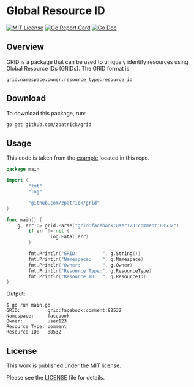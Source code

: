 # Global Resource ID

[![MIT License](https://img.shields.io/badge/license-MIT-blue.svg)](https://github.com/zpatrick/grid/blob/master/LICENSE)
[![Go Report Card](https://goreportcard.com/badge/github.com/zpatrick/grid)](https://goreportcard.com/report/github.com/zpatrick/grid)
[![Go Doc](https://godoc.org/github.com/zpatrick/grid?status.svg)](https://godoc.org/github.com/zpatrick/grid)

## Overview
GRID is a package that can be used to uniquely identify resources using Global Resource IDs (GRIDs). 
The GRID format is:
```
grid:namespace:owner:resource_type:resource_id
```

## Download
To download this package, run:
```
go get github.com/zpatrick/grid
```

## Usage
This code is taken from the [example](/example) located in this repo.

```go
package main

import (
        "fmt"
        "log"

        "github.com/zpatrick/grid"
)

func main() {
	g, err := grid.Parse("grid:facebook:user123:comment:88532")
        if err != nil {
                log.Fatal(err)
        }

        fmt.Println("GRID:         ", g.String())
        fmt.Println("Namespace:    ", g.Namespace)
        fmt.Println("Owner:        ", g.Owner)
        fmt.Println("Resource Type:", g.ResourceType)
        fmt.Println("Resource ID:  ", g.ResourceID)
}
```

Output:
```console
$ go run main.go
GRID:          grid:facebook:comment:88532
Namespace:     facebook
Owner:         user123
Resource Type: comment
Resource ID:   88532
```

## License
This work is published under the MIT license.

Please see the [LICENSE](/LICENSE) file for details.
